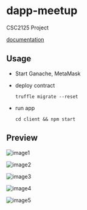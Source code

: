 # dapp-meetup
 CSC2125 Project

[documentation](https://leonharde.github.io/documents/CSC2125_Report.pdf)

## Usage

* Start Ganache, MetaMask

* deploy contract

  ```
  truffle migrate --reset
  ```

* run app

  ```
  cd client && npm start
  ```

## Preview

![image1](https://LeonhardE.github.io/images/meetup/image1.png)

![image2](https://LeonhardE.github.io/images/meetup/image2.png)

![image3](https://LeonhardE.github.io/images/meetup/image3.png)

![image4](https://LeonhardE.github.io/images/meetup/image4.png)

![image5](https://LeonhardE.github.io/images/meetup/image5.png)